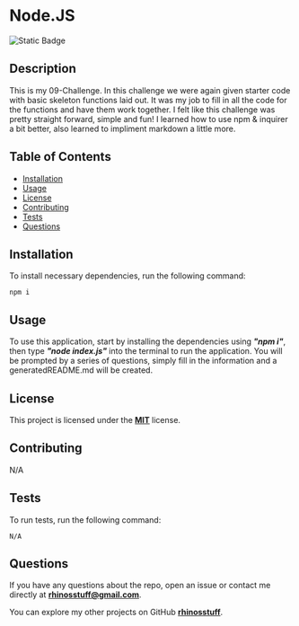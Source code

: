 
  # Node.JS
  ![Static Badge](https://img.shields.io/badge/license-MIT-blue.svg)

  ## Description
  This is my 09-Challenge. In this challenge we were again given starter code with basic skeleton functions laid out. It was my job to fill in all the code for the functions and have them work together. I felt like this challenge was pretty straight forward, simple and fun! I learned how to use npm & inquirer a bit better, also learned to impliment markdown a little more.

  ## Table of Contents 
  * [Installation](#installation)
  * [Usage](#usage)
  * [License](#license)
  * [Contributing](#contributing)
  * [Tests](#tests)
  * [Questions](#questions)

  ## Installation
  To install necessary dependencies, run the following command:
  ```
  npm i
  ```
  ## Usage
  To use this application, start by installing the dependencies using ***"npm i"***, then type ***"node index.js"*** into the terminal to run the application. You will be prompted by a series of questions, simply fill in the information and a generatedREADME.md will be created. 

  ## License
  This project is licensed under the **[MIT](./LICENSE)** license.

  ## Contributing
  N/A

  ## Tests
  To run tests, run the following command:
  ```    
  N/A
  ```
  ## Questions
  If you have any questions about the repo, open an issue or contact me directly at **rhinosstuff@gmail.com**.
  
  You can explore my other projects on GitHub **[rhinosstuff](https://github.com/rhinosstuff)**.
  
  

